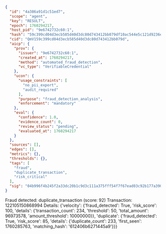 ```json
{
  "id": "4a386a91d1c51ed7",
  "scope": "agent",
  "key": "RESULT",
  "epoch": 1760294217,
  "host_pid": "9e6742732c60:1",
  "hash": "59c399cd04d3ecb585d40d3dc80d743412bb079df10ac544e5c121d9236effd6",
  "cid": "QmV159c399cd04d3ecb585d40d3dc80d743412bb079d",
  "aicp": {
    "prov": {
      "issuer": "9e6742732c60:1",
      "created_at": 1760294217,
      "method": "automated_fraud_detection",
      "vc_type": "VerifiableCredential"
    },
    "ucon": {
      "usage_constraints": [
        "no_pii_export",
        "audit_required"
      ],
      "purpose": "fraud_detection_analysis",
      "enforcement": "mandatory"
    },
    "eval": {
      "confidence": 1.0,
      "evidence_count": 0,
      "review_status": "pending",
      "evaluated_at": 1760294217
    }
  },
  "sources": [],
  "edges": [],
  "metrics": {},
  "thresholds": {},
  "tags": [
    "fraud",
    "duplicate_transaction",
    "risk_critical"
  ],
  "sig": "04b996f4b245f2a33dc20b1c9d3c111a375fff54f7f67ead03c92b177a390434"
}
```

Fraud detected: duplicate_transaction (score: 92)
Transaction: 122105150868994
Details: {'velocity': {'fraud_detected': True, 'risk_score': 100, 'details': {'transaction_count': 234, 'threshold': 50, 'total_amount': 96973578, 'amount_threshold': 10000000}}, 'duplicate': {'fraud_detected': True, 'risk_score': 85, 'details': {'duplicate_count': 233, 'first_seen': 1760285763, 'matching_hash': '612406b6271445a9'}}}